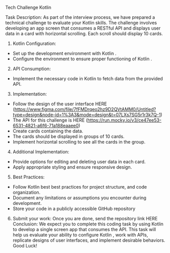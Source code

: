 Tech Challenge Kotlin

Task Description:
As part of the interview process, we have prepared a technical challenge to evaluate your Kotlin
skills. The challenge involves developing an app screen that consumes a RESTful API and
displays user data in a card with horizontal scrolling. Each scroll should display 10 cards.

1. Kotlin Configuration:
- Set up the development environment with Kotlin .
- Configure the environment to ensure proper functioning of Kotlin .

2. API Consumption:
- Implement the necessary code in Kotlin to fetch data from the provided API.

3. Implementation:
- Follow the design of the user interface HERE (https://www.figma.com/file/7fFMDrqeo2hz9D2QVtAMM0/Untitled?type=design&node-id=1%3A3&mode=design&t=07LXs7SG5r1r3k7Q-1)
- The API for this challenge is HERE (https://run.mocky.io/v3/ce47ee53-6531-4821-a6f6-71a188eaaee0)
- Create cards containing the data.
- The cards should be displayed in groups of 10 cards.
- Implement horizontal scrolling to see all the cards in the group.

4. Additional Implementation:
- Provide options for editing and deleting user data in each card.
- Apply appropriate styling and ensure responsive design.

5. Best Practices:
- Follow Kotlin best best practices for project structure, and code organization.
- Document any limitations or assumptions you encounter during development.
- Store your code in a publicly accessible GitHub repository

6. Submit your work:
Once you are done, send the repository link HERE 
Conclusion:
We expect you to complete this coding task by using Kotlin to develop a single screen app that
consumes the API. This task will help us evaluate your ability to configure Kotlin , work with
APIs, replicate designs of user interfaces, and implement desirable behaviors.
Good Luck!